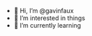 - 👋 Hi, I’m @gavinfaux
- 👀 I’m interested in things
- 🌱 I’m currently learning


<!---
gavinfaux/gavinfaux is a ✨ special ✨ repository because its `README.md` (this file) appears on your GitHub profile.
You can click the Preview link to take a look at your changes.

- 💞️ I’m looking to collaborate on ...
- 📫 How to reach me ...

--->
